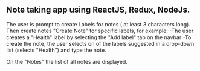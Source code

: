 ## Note taking app using ReactJS, Redux,  NodeJs.

The user is prompt to create Labels for notes ( at least 3 characters long). Then create notes "Create Note" for specific labels, for example:
-The user creates a "Health" label by selecting the "Add label" tab on the navbar
-To create the note, the user selects on of the labels suggested in a drop-down list (selects "Health") and type the note.

On the "Notes" the list of all notes are displayed.
